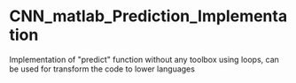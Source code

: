 # CNN_matlab_Prediction_Implementation
Implementation of "predict" function without any toolbox using loops, can be used for transform the code to lower languages 
